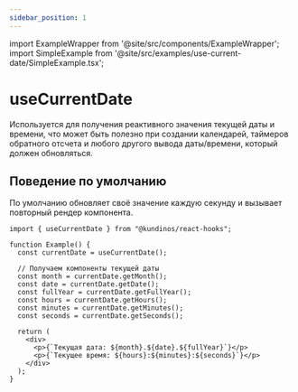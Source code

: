 ```yaml
---
sidebar_position: 1
---
```


import ExampleWrapper from '@site/src/components/ExampleWrapper';
import SimpleExample from '@site/src/examples/use-current-date/SimpleExample.tsx';

# useCurrentDate

Используется для получения реактивного значения текущей даты и времени, что может быть полезно при создании календарей, таймеров обратного отсчета и любого другого вывода даты/времени, который должен обновляться.

## Поведение по умолчанию

По умолчанию обновляет своё значение каждую секунду и вызывает повторный рендер компонента.

```tsx
import { useCurrentDate } from "@kundinos/react-hooks";

function Example() {
  const currentDate = useCurrentDate();

  // Получаем компоненты текущей даты
  const month = currentDate.getMonth();
  const date = currentDate.getDate();
  const fullYear = currentDate.getFullYear();
  const hours = currentDate.getHours();
  const minutes = currentDate.getMinutes();
  const seconds = currentDate.getSeconds();

  return (
    <div>
      <p>{`Текущая дата: ${month}.${date}.${fullYear}`}</p>
      <p>{`Текущее время: ${hours}:${minutes}:${seconds}`}</p>
    </div>
  );
}
```

<ExampleWrapper><SimpleExample /></ExampleWrapper>
